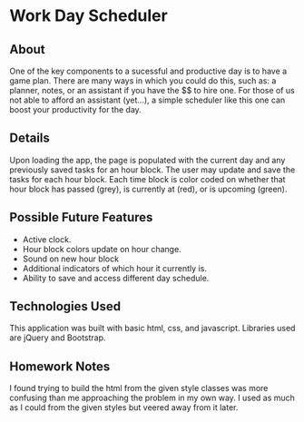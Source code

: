 # Work Day Scheduler

## About

One of the key components to a sucessful and productive day is to have a game plan. There are many ways in which you could do this, such as: a planner, notes, or an assistant if you have the \$\$ to hire one. For those of us not able to afford an assistant (yet...), a simple scheduler like this one can boost your productivity for the day.

## Details

Upon loading the app, the page is populated with the current day and any previously saved tasks for an hour block. The user may update and save the tasks for each hour block. Each time block is color coded on whether that hour block has passed (grey), is currently at (red), or is upcoming (green).

## Possible Future Features

- Active clock.
- Hour block colors update on hour change.
- Sound on new hour block
- Additional indicators of which hour it currently is.
- Ability to save and access different day schedule.

## Technologies Used

This application was built with basic html, css, and javascript. Libraries used are jQuery and Bootstrap.

## Homework Notes

I found trying to build the html from the given style classes was more confusing than me approaching the problem in my own way. I used as much as I could from the given styles but veered away from it later.
